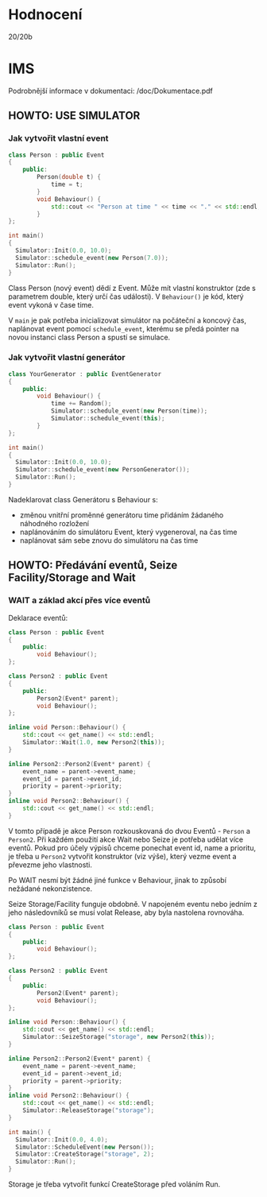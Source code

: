 # Hodnocení

20/20b

# IMS

Podrobnější informace v dokumentaci: /doc/Dokumentace.pdf

## HOWTO: USE SIMULATOR

### Jak vytvořit vlastní event

```cpp
class Person : public Event
{
    public:
        Person(double t) {
            time = t;
        }
        void Behaviour() {
            std::cout << "Person at time " << time << "." << std::endl;
        }
};

int main()
{
  Simulator::Init(0.0, 10.0);
  Simulator::schedule_event(new Person(7.0));
  Simulator::Run();
}
```

Class Person (nový event) dědí z Event. Může mít vlastní konstruktor (zde s parametrem double, který určí čas události). V `Behaviour()` je kód, který event vykoná v čase time.

V `main` je pak potřeba inicializovat simulátor na počáteční a koncový čas, naplánovat event pomocí `schedule_event`, kterému se předá pointer na novou instanci class Person a spustí se simulace.

### Jak vytvořit vlastní generátor

```cpp
class YourGenerator : public EventGenerator
{
    public:
        void Behaviour() {
            time += Random();
            Simulator::schedule_event(new Person(time));
            Simulator::schedule_event(this);
        }
};

int main()
{
  Simulator::Init(0.0, 10.0);
  Simulator::schedule_event(new PersonGenerator());
  Simulator::Run();
}
```

Nadeklarovat class Generátoru s Behaviour s:

- změnou vnitřní proměnné generátoru time přidáním žádaného náhodného rozložení
- naplánováním do simulátoru Event, který vygeneroval, na čas time
- naplánovat sám sebe znovu do simulátoru na čas time

## HOWTO: Předávání eventů, Seize Facility/Storage and Wait

### WAIT a základ akcí přes více eventů

Deklarace eventů:

```cpp
class Person : public Event
{
    public:
        void Behaviour();
};

class Person2 : public Event
{
    public:
        Person2(Event* parent);
        void Behaviour();
};

inline void Person::Behaviour() {
    std::cout << get_name() << std::endl;
    Simulator::Wait(1.0, new Person2(this));
}

inline Person2::Person2(Event* parent) {
    event_name = parent->event_name;
    event_id = parent->event_id;
    priority = parent->priority;
}
inline void Person2::Behaviour() {
    std::cout << get_name() << std::endl;
}
```

V tomto případě je akce Person rozkouskovaná do dvou Eventů - `Person` a `Person2`. Při každém použití akce Wait nebo Seize je potřeba udělat více eventů. Pokud pro účely výpisů chceme ponechat event id, name a prioritu, je třeba u `Person2` vytvořit konstruktor (viz výše), který vezme event a převezme jeho vlastnosti.

Po WAIT nesmí být žádné jiné funkce v Behaviour, jinak to způsobí nežádané nekonzistence.

Seize Storage/Facility funguje obdobně. V napojeném eventu nebo jedním z jeho následovníků se musí volat Release, aby byla nastolena rovnováha.

```cpp
class Person : public Event
{
    public:
        void Behaviour();
};

class Person2 : public Event
{
    public:
        Person2(Event* parent);
        void Behaviour();
};

inline void Person::Behaviour() {
    std::cout << get_name() << std::endl;
    Simulator::SeizeStorage("storage", new Person2(this));
}

inline Person2::Person2(Event* parent) {
    event_name = parent->event_name;
    event_id = parent->event_id;
    priority = parent->priority;
}
inline void Person2::Behaviour() {
    std::cout << get_name() << std::endl;
    Simulator::ReleaseStorage("storage");
}

int main() {
  Simulator::Init(0.0, 4.0);
  Simulator::ScheduleEvent(new Person());
  Simulator::CreateStorage("storage", 2);
  Simulator::Run();
}
```

Storage je třeba vytvořit funkcí CreateStorage před voláním Run.
